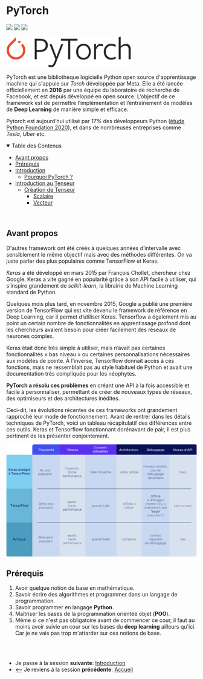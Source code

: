 # PyTorch
![](https://img.shields.io/badge/pytorch-1.13.1-orange)
![](https://img.shields.io/badge/lastest-2023--03--17-success)
![](https://img.shields.io/badge/contact-dr.mokira%40gmail.com-blueviolet)

![](./images/Pytorch_logo.png)

PyTorch est une bibliothèque logicielle Python open source d'apprentissage machine qui s'appuie sur *Torch* développée par Meta. Elle a été lancée officiellement en **2016** par une équipe du laboratoire de recherche de Facebook, et est depuis développé en open source. L’objectif de ce framework est de permettre l’implémentation et l’entraînement de modèles de **Deep Learning** de manière simple et efficace.

Pytorch est aujourd’hui utilisé par *17%* des développeurs Python ([étude Python Foundation 2020](https://www.jetbrains.com/lp/python-developers-survey-2020/)), et dans de nombreuses entreprises comme *Tesla*, *Uber* etc.

<details id="table-content" open>
    <summary>Table des Contenus</summary>
    <ul>
        <li><a href="#avant-propos">Avant propos</a> </li>
        <li><a href="#prérequis">Prérequis</a> </li>
        <li><a href="./intro/README.md">Introduction</a>
            <ul>
                <li><a href="./intro/README.md#pourquoi-pytorch">Pourquoi PyTorch ?</a></li>
            </ul>
        </li>
        <li><a href="./tensor/README.md">Introduction au Tenseur</a>
            <ul>
                <li><a href="./tensor/README.md#création-de-tenseur">Création de Tenseur</a>
                    <ul>
                        <li><a href="./tensor/README.md#scalaire">Scalaire</a></li>
                        <li><a href="./tensor/README.md#vecteur">Vecteur</a></li>
                    </ul>
                </li>
            </ul>
        </li>
    </ul>

</details>
<br/>

## Avant propos
D'autres framework ont été créés à quelques années d’intervalle avec sensiblement le même objectif mais avec des méthodes différentes. On va juste parler des plus populaires comme TensorFlow et Keras.

*Keras* a été développé en mars 2015 par François Chollet, chercheur chez Google. Keras a vite gagné en popularité grâce à son API facile à utiliser, qui s’inspire grandement de *scikit-learn*, la librairie de Machine Learning standard de Python.

Quelques mois plus tard, en novembre 2015, Google a publié une première version de TensorFlow qui est vite devenu le framework de référence en Deep Learning, car il permet d’utiliser Keras. Tensorflow a également mis au point un certain nombre de fonctionnalités en apprentissage profond dont les chercheurs avaient besoin pour créer facilement des réseaux de neurones complex.

Keras était donc très simple à utiliser, mais n’avait pas certaines fonctionnalités « bas niveau » ou certaines personnalisations nécessaires aux modèles de pointe. À l’inverse, Tensorflow donnait accès à ces fonctions, mais ne ressemblait pas au style habituel de Python et avait une documentation très compliquée pour les néophytes.

**PyTorch a résolu ces problèmes** en créant une API à la fois accessible et facile à personnaliser, permettant de créer de nouveaux types de réseaux, des optimiseurs et des architectures inédites.

Ceci-dit, les évolutions récentes de ces frameworks ont grandement rapproché leur mode de fonctionnement. Avant de rentrer dans les détails techniques de PyTorch, voici un tableau récapitulatif des différences entre ces outils. Keras et Tensorflow fonctionnant dorénavant de pair, il est plus pertinent de les présenter conjointement.

![](./images/img1.png)


## Prérequis
1. Avoir quelque notion de base en mathématique.
2. Savoir écrire des algorithmes et programmer dans un langage de programmation.
3. Savoir programmer en langage **Python**.
4. Maîtriser les bases de la programmation orientée objet (**POO**).
5. Même si ce n'est pas obligatoire avant de commencer ce cour, il faut au moins avoir suivie un cour sur les bases du **deep learning** ailleurs qu'ici. Car je ne vais pas trop m'attarder sur ces notions de base.<br/>



<br/>
<br/>

- Je passe à la session **suivante**: [Introduction](./intro/README.md)
- [<--](../README.md) Je reviens à la session **précédente**: [Accueil](../README.md)



